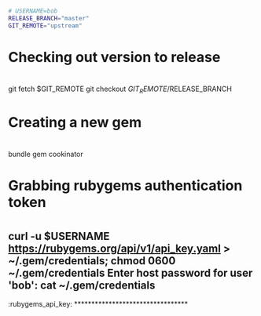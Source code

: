 ```bash

# USERNAME=bob
RELEASE_BRANCH="master"
GIT_REMOTE="upstream"
```

#
# Checking out version to release
#
git fetch $GIT_REMOTE
git checkout $GIT_REMOTE/$RELEASE_BRANCH

#
# Creating a new gem
#
bundle gem cookinator

#
# Grabbing rubygems authentication token
#
curl -u $USERNAME https://rubygems.org/api/v1/api_key.yaml > ~/.gem/credentials; chmod 0600 ~/.gem/credentials
Enter host password for user 'bob':
cat ~/.gem/credentials
---
:rubygems_api_key: *********************************

```
